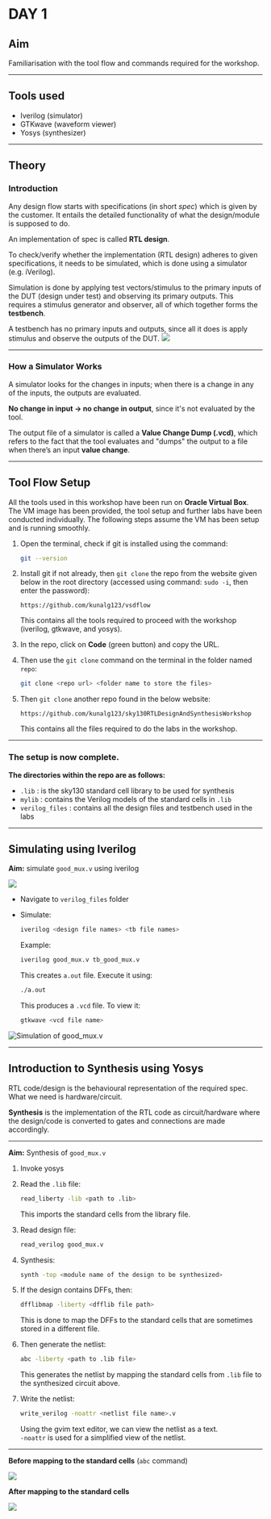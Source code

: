 # DAY 1

## Aim
Familiarisation with the tool flow and commands required for the workshop.

---

## Tools used

- Iverilog (simulator)  
- GTKwave (waveform viewer)  
- Yosys (synthesizer)  

---

## Theory

### Introduction

Any design flow starts with specifications (in short *spec*) which is given by the customer. It entails the detailed functionality of what the design/module is supposed to do.

An implementation of spec is called **RTL design**. 

To check/verify whether the implementation (RTL design) adheres to given specifications, it needs to be simulated, which is done using a simulator (e.g. iVerilog).

Simulation is done by applying test vectors/stimulus to the primary inputs of the DUT (design under test) and observing its primary outputs. This requires a stimulus generator and observer, all of which together forms the **testbench**. 

A testbench has no primary inputs and outputs, since all it does is apply stimulus and observe the outputs of the DUT. 
![](tb.png)

---

### How a Simulator Works

A simulator looks for the changes in inputs; when there is a change in any of the inputs, the outputs are evaluated.

**No change in input → no change in output**, since it's not evaluated by the tool. 

The output file of a simulator is called a **Value Change Dump (.vcd)**, which refers to the fact that the tool evaluates and "dumps" the output to a file when there’s an input **value change**.


---

## Tool Flow Setup

All the tools used in this workshop have been run on **Oracle Virtual Box**. The VM image has been provided, the tool setup and further labs have been conducted individually. The following steps assume the VM has been setup and is running smoothly.

1. Open the terminal, check if git is installed using the command:

    ```bash
    git --version
    ```

2. Install git if not already, then `git clone` the repo from the website given below in the root directory (accessed using command: `sudo -i`, then enter the password):

    ```
    https://github.com/kunalg123/vsdflow
    ```

   This contains all the tools required to proceed with the workshop (iverilog, gtkwave, and yosys).

3. In the repo, click on **Code** (green button) and copy the URL.

4. Then use the `git clone` command on the terminal in the folder named `repo`:

    ```bash
    git clone <repo url> <folder name to store the files>
    ```

5. Then `git clone` another repo found in the below website:

    ```
    https://github.com/kunalg123/sky130RTLDesignAndSynthesisWorkshop
    ```

   This contains all the files required to do the labs in the workshop.

---

### The setup is now complete.

**The directories within the repo are as follows:**

- `.lib` : is the sky130 standard cell library to be used for synthesis  
- `mylib` : contains the Verilog models of the standard cells in `.lib`  
- `verilog_files` : contains all the design files and testbench used in the labs  

---

## Simulating using Iverilog

**Aim:** simulate `good_mux.v` using iverilog

![](simulation_flow.png)

- Navigate to `verilog_files` folder

- Simulate:

    ```bash
    iverilog <design file names> <tb file names>
    ```

    Example:

    ```bash
    iverilog good_mux.v tb_good_mux.v
    ```

    This creates `a.out` file. Execute it using:

    ```bash
    ./a.out
    ```

    This produces a `.vcd` file. To view it:

    ```bash
    gtkwave <vcd file name>
    ```

![Simulation of good_mux.v](good_mux_simulation.png)

---

## Introduction to Synthesis using Yosys

RTL code/design is the behavioural representation of the required spec.  
What we need is hardware/circuit.  

**Synthesis** is the implementation of the RTL code as circuit/hardware where the design/code is converted to gates and connections are made accordingly.

---

**Aim:** Synthesis of `good_mux.v`

1. Invoke yosys

2. Read the `.lib` file:

    ```bash
    read_liberty -lib <path to .lib>
    ```

   This imports the standard cells from the library file.

3. Read design file:

    ```bash
    read_verilog good_mux.v
    ```

4. Synthesis:

    ```bash
    synth -top <module name of the design to be synthesized>
    ```

5. If the design contains DFFs, then:

    ```bash
    dfflibmap -liberty <dfflib file path>
    ```

   This is done to map the DFFs to the standard cells that are sometimes stored in a different file.

6. Then generate the netlist:

    ```bash
    abc -liberty <path to .lib file>
    ```

   This generates the netlist by mapping the standard cells from `.lib` file to the synthesized circuit above.

7. Write the netlist:

    ```bash
    write_verilog -noattr <netlist file name>.v
    ```

   Using the gvim text editor, we can view the netlist as a text.  
   `-noattr` is used for a simplified view of the netlist.

---

**Before mapping to the standard cells** (`abc` command)

![](good_mux_showbeforeabc.png)

**After mapping to the standard cells**

![](good_mux_showafterabc.png)
